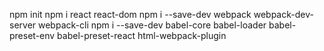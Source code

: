 npm init
npm i react react-dom
npm i --save-dev webpack webpack-dev-server webpack-cli
npm i --save-dev babel-core babel-loader babel-preset-env babel-preset-react html-webpack-plugin